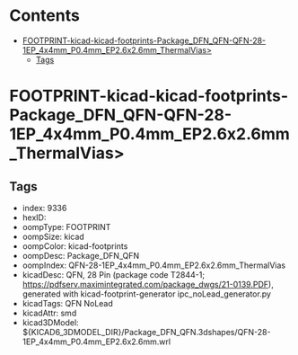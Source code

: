 



Contents
========

* [FOOTPRINT-kicad-kicad-footprints-Package_DFN_QFN-QFN-28-1EP_4x4mm_P0.4mm_EP2.6x2.6mm_ThermalVias>](#footprint-kicad-kicad-footprints-package_dfn_qfn-qfn-28-1ep_4x4mm_p04mm_ep26x26mm_thermalvias)
	* [Tags](#tags)

# FOOTPRINT-kicad-kicad-footprints-Package_DFN_QFN-QFN-28-1EP_4x4mm_P0.4mm_EP2.6x2.6mm_ThermalVias>

## Tags

- index: 9336
- hexID: 
- oompType: FOOTPRINT
- oompSize: kicad
- oompColor: kicad-footprints
- oompDesc: Package_DFN_QFN
- oompIndex: QFN-28-1EP_4x4mm_P0.4mm_EP2.6x2.6mm_ThermalVias
- kicadDesc: QFN, 28 Pin (package code T2844-1; https://pdfserv.maximintegrated.com/package_dwgs/21-0139.PDF), generated with kicad-footprint-generator ipc_noLead_generator.py
- kicadTags: QFN NoLead
- kicadAttr: smd
- kicad3DModel: ${KICAD6_3DMODEL_DIR}/Package_DFN_QFN.3dshapes/QFN-28-1EP_4x4mm_P0.4mm_EP2.6x2.6mm.wrl
